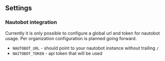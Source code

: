 ## Settings

### Nautobot integration

Currently it is only possible to configure a global url and token for nautobot usage. Per organization configuration is planned going forward.

- `NAUTOBOT_URL` - should point to your nautobot instance without trailing `/`
- `NAITOBOT_TOKEN` - api token that will be used

